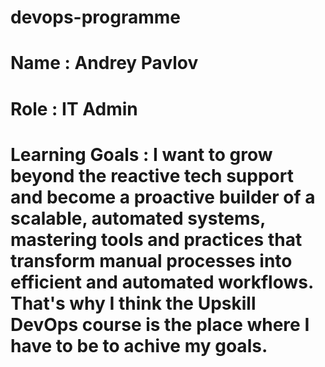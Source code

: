 # devops-programme

# Name : Andrey Pavlov
# Role : IT Admin
# Learning Goals : I want to grow beyond the reactive tech support and become a proactive builder of a scalable, automated systems, mastering tools and practices that transform manual processes into efficient and automated workflows. That's why I think the Upskill DevOps course is the place where I have to be to achive my goals.